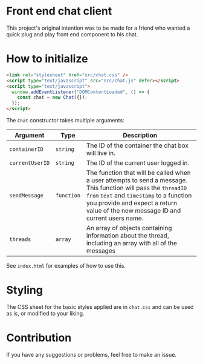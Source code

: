 # Front end chat client

This project's original intention was to be made for a friend who wanted a quick plug and play front end component to his chat.

# How to initialize

```html
<link rel="stylesheet" href="src/chat.css" />
<script type="text/javascript" src="src/chat.js" defer></script>
<script type="text/javascript">
  window.addEventListener("DOMContentLoaded", () => {
    const chat = new Chat({});
  });
</script>
```

The `Chat` constructor takes multiple arguments:

| Argument        | Type       | Description                                                                                                                                                                                                                                     |
| --------------- | ---------- | ----------------------------------------------------------------------------------------------------------------------------------------------------------------------------------------------------------------------------------------------- |
| `containerID`   | `string`   | The ID of the container the chat box will live in.                                                                                                                                                                                              |
| `currentUserID` | `string`   | The ID of the current user logged in.                                                                                                                                                                                                           |
| `sendMessage`   | `function` | The function that will be called when a user attempts to send a message. This function will pass the `threadID` `from` `text` and `timestamp` to a function you provide and expect a return value of the new message ID and current users name. |
| `threads`       | `array`    | An array of objects containing information about the thread, including an array with all of the messages                                                                                                                                        |

See `index.html` for examples of how to use this.

# Styling

The CSS sheet for the basic styles applied are in `chat.css` and can be used as is, or modified to your liking.

# Contribution

If you have any suggestions or problems, feel free to make an issue.
